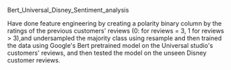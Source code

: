 Bert_Universal_Disney_Sentiment_analysis

Have done feature engineering by creating a polarity binary column by the ratings of the previous customers' reviews (0: for reviews = 3, 1 for reviews > 3),and undersampled the majority class using resample and then trained the data using Google's Bert pretrained model on the Universal studio's customers' reviews, and then tested the model on the unseen Disney customer reviews.

